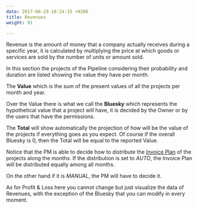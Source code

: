 ```yaml
---
date: 2017-08-29 10:24:15 +0200
title: Revenues
weight: 91

---
```



Revenue is the amount of money that a company actually receives during a specific year, it is calculated by multiplying the price at which goods or services are sold by the number of units or amount sold.

In this section the projects of the Pipeline considering their probability and duration are listed showing the value they have per month.

The **Value** which is the sum of the present values of all the projects per month and year.

Over the Value there is what we call the **Bluesky** which represents the hypothetical value that a project will have, it is decided by the Owner or by the users that have the permissions.

The **Total** will show automatically the projection of how will be the value of the projects if everything goes as you expect. Of course if the overall Bluesky is 0, then the Total will be equal to the reported Value.

Notice that the PM is able to decide how to distribute the [Invoice Plan](http://support.wethod.com/pipeline/index/#invoice-plan) of the projects along the months. If the distribution is set to *AUTO*, the Invoice Plan will be distributed equally among all months.

On the other hand if it is *MANUAL*, the PM will have to decide it.

As for Profit & Loss here you cannot change but just visualize the data of Revenues, with the exception of the Bluesky that you can modify in every moment.